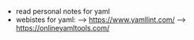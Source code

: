 * read personal notes for yaml 
* webistes for yaml:
 --> https://www.yamllint.com/
 --> https://onlineyamltools.com/
